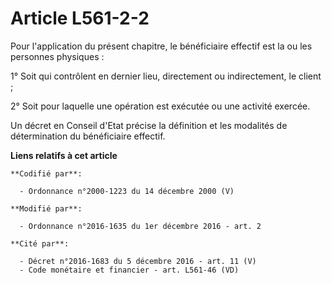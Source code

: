 # Article L561-2-2

Pour l'application du présent chapitre, le bénéficiaire effectif est la ou les personnes physiques :

1° Soit qui contrôlent en dernier lieu, directement ou indirectement, le client ;

2° Soit pour laquelle une opération est exécutée ou une activité exercée.

Un décret en Conseil d'Etat précise la définition et les modalités de détermination du bénéficiaire effectif.

**Liens relatifs à cet article**

	**Codifié par**:

	  - Ordonnance n°2000-1223 du 14 décembre 2000 (V)

	**Modifié par**:

	  - Ordonnance n°2016-1635 du 1er décembre 2016 - art. 2

	**Cité par**:

	  - Décret n°2016-1683 du 5 décembre 2016 - art. 11 (V)
	  - Code monétaire et financier - art. L561-46 (VD)
